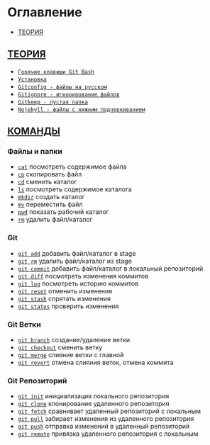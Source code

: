 <style>
  * {
    user-select: none;    
  }

  h1, h2 {
    scroll-margin: 60px;
  }
</style>

# Оглавление

- [ТЕОРИЯ](#теория)

## [ТЕОРИЯ](#оглавление)

- [`Горячие клавиши Git Bash`](<./ТЕОРИЯ/Горячие клавиши Git Bash.md>)
- [`Установка`](./ТЕОРИЯ/Установка.md)
- [`Gitconfig - файлы на русском`](<./ТЕОРИЯ/Gitconfig - файлы на русском.md>)
- [`Gitignore - игнорирование файлов`](<./ТЕОРИЯ/Gitignore - игнорирование файлов.md>)
- [`Gitkeep - пустая папка`](<./ТЕОРИЯ/Gitkeep - пустая папка.md>)
- [`Nojekyll - файлы с нижним подчеркиванием`](<./ТЕОРИЯ/Nojekyll - файлы с нижним подчеркиванием.md>)

## [КОМАНДЫ](#оглавление)

### Файлы и папки

- [`cat`](./КОМАНДЫ/cat.md) посмотреть содержимое файла
- [`cp`](./КОМАНДЫ/cp.md) скопировать файл
- [`cd`](./КОМАНДЫ/cd.md) сменить каталог
- [`ls`](./КОМАНДЫ/ls.md) посмотреть содержимое каталога
- [`mkdir`](./КОМАНДЫ/mkdir.md) создать каталог
- [`mv`](./КОМАНДЫ/mv.md) переместить файл
- [`pwd`](./КОМАНДЫ/pwd.md) показать рабочий каталог
- [`rm`](./КОМАНДЫ/rm.md) удалить файл/каталог

### Git

- [`git add`](<./КОМАНДЫ/git add.md>) добавить файл/каталог в stage
- [`git rm`](<./КОМАНДЫ/git rm.md>) удалить файл/каталог из stage
- [`git commit`](<./КОМАНДЫ/git commit.md>) добавить файл/каталог в локальный репозиторий
- [`git diff`](<./КОМАНДЫ/git diff.md>) посмотреть изменения коммитов
- [`git log`](<./КОМАНДЫ/git log.md>) посмотреть историю коммитов
- [`git reset`](<./КОМАНДЫ/git reset.md>) отменить изменения
- [`git stash`](<./КОМАНДЫ/git stash.md>) спрятать изменения
- [`git status`](<./КОМАНДЫ/git status.md>) проверить изменения

### Git Ветки

- [`git branch`](<./КОМАНДЫ/git branch.md>) создание/удаление ветки
- [`git checkout`](<./КОМАНДЫ/git checkout.md>) сменить ветку
- [`git merge`](<./КОМАНДЫ/git merge.md>) слияние ветки с главной
- [`git revert`](<./КОМАНДЫ/git revert.md>) отмена слияния веток, отмена коммита

### Git Репозиторий

- [`git init`](<./КОМАНДЫ/git init.md>) инициализация локального репозитория
- [`git clone`](<./КОМАНДЫ/git clone.md>) клонирование удаленного репозитория
- [`git fetch`](<./КОМАНДЫ/git fetch.md>) сравнивает удаленный репозиторий с локальным
- [`git pull`](<./КОМАНДЫ/git pull.md>) забирает изменения из удаленного репозитория
- [`git push`](<./КОМАНДЫ/git push.md>) отправка изменений в удаленный репозиторий
- [`git remote`](<./КОМАНДЫ/git remote.md>) привязка удаленного репозитория с локальным
